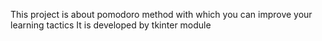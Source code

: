 This project is about pomodoro method with which you can improve your learning tactics
It is developed by tkinter module

